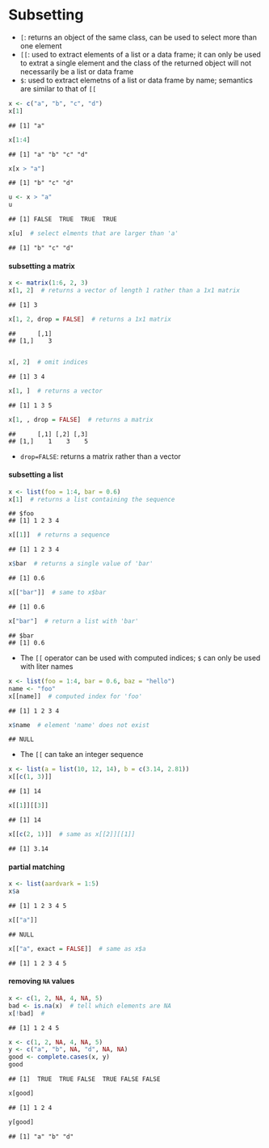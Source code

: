 Subsetting
==========

- `[`: returns an object of the same class, can be used to select more than one element
- `[[`: used to extract elements of a list or a data frame; it can only be used to extrat a single element and the class of the returned object will not necessarily be a list or data frame
- `$`: used to extract elemetns of a list or data frame by name; semantics are similar to that of `[[`


```r
x <- c("a", "b", "c", "d")
x[1]
```

```
## [1] "a"
```

```r
x[1:4]
```

```
## [1] "a" "b" "c" "d"
```

```r
x[x > "a"]
```

```
## [1] "b" "c" "d"
```

```r
u <- x > "a"
u
```

```
## [1] FALSE  TRUE  TRUE  TRUE
```

```r
x[u]  # select elments that are larger than 'a'
```

```
## [1] "b" "c" "d"
```


#### subsetting a matrix


```r
x <- matrix(1:6, 2, 3)
x[1, 2]  # returns a vector of length 1 rather than a 1x1 matrix
```

```
## [1] 3
```

```r
x[1, 2, drop = FALSE]  # returns a 1x1 matrix
```

```
##      [,1]
## [1,]    3
```

```r

x[, 2]  # omit indices
```

```
## [1] 3 4
```

```r
x[1, ]  # returns a vector
```

```
## [1] 1 3 5
```

```r
x[1, , drop = FALSE]  # returns a matrix
```

```
##      [,1] [,2] [,3]
## [1,]    1    3    5
```


- `drop=FALSE`: returns a matrix rather than a vector

#### subsetting a list


```r
x <- list(foo = 1:4, bar = 0.6)
x[1]  # returns a list containing the sequence
```

```
## $foo
## [1] 1 2 3 4
```

```r
x[[1]]  # returns a sequence
```

```
## [1] 1 2 3 4
```

```r
x$bar  # returns a single value of 'bar'
```

```
## [1] 0.6
```

```r
x[["bar"]]  # same to x$bar
```

```
## [1] 0.6
```

```r
x["bar"]  # return a list with 'bar'
```

```
## $bar
## [1] 0.6
```


- The `[[` operator can be used with computed indices; `$` can only be used with liter names


```r
x <- list(foo = 1:4, bar = 0.6, baz = "hello")
name <- "foo"
x[[name]]  # computed index for 'foo'
```

```
## [1] 1 2 3 4
```

```r
x$name  # element 'name' does not exist
```

```
## NULL
```


- The `[[` can take an integer sequence


```r
x <- list(a = list(10, 12, 14), b = c(3.14, 2.81))
x[[c(1, 3)]]
```

```
## [1] 14
```

```r
x[[1]][[3]]
```

```
## [1] 14
```

```r
x[[c(2, 1)]]  # same as x[[2]][[1]]
```

```
## [1] 3.14
```


#### partial matching


```r
x <- list(aardvark = 1:5)
x$a
```

```
## [1] 1 2 3 4 5
```

```r
x[["a"]]
```

```
## NULL
```

```r
x[["a", exact = FALSE]]  # same as x$a
```

```
## [1] 1 2 3 4 5
```


#### removing `NA` values


```r
x <- c(1, 2, NA, 4, NA, 5)
bad <- is.na(x)  # tell which elements are NA
x[!bad]  #
```

```
## [1] 1 2 4 5
```



```r
x <- c(1, 2, NA, 4, NA, 5)
y <- c("a", "b", NA, "d", NA, NA)
good <- complete.cases(x, y)
good
```

```
## [1]  TRUE  TRUE FALSE  TRUE FALSE FALSE
```

```r
x[good]
```

```
## [1] 1 2 4
```

```r
y[good]
```

```
## [1] "a" "b" "d"
```

